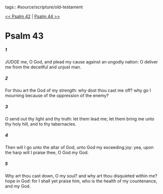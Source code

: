 tags:: #source/scripture/old-testament

[<< Psalm 42](/old-testament/19_Psalms/Psalm_42.md) | [Psalm 44 >>](/old-testament/19_Psalms/Psalm_44.md)

# Psalm 43

##### 1

JUDGE me, O God, and plead my cause against an ungodly nation: O deliver me from the deceitful and unjust man.

##### 2

For thou art the God of my strength: why dost thou cast me off? why go I mourning because of the oppression of the enemy?

##### 3

O send out thy light and thy truth: let them lead me; let them bring me unto thy holy hill, and to thy tabernacles.

##### 4

Then will I go unto the altar of God, unto God my exceeding joy: yea, upon the harp will I praise thee, O God my God.

##### 5

Why art thou cast down, O my soul? and why art thou disquieted within me? hope in God: for I shall yet praise him, who is the health of my countenance, and my God.
